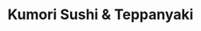 ---
layout: place
title: "Kumori Sushi & Teppanyaki"
permalink: /texas/san-antonio/kumori-sushi-teppanyaki.html
stateAbbr: TX
stateName: Texas
cityName: San Antonio
place_id: ChIJ1Uh5TmNCXIYR9UBN_fdM-lU
photos:
  - name: >-
      places/ChIJ1Uh5TmNCXIYR9UBN_fdM-lU/photos/AeeoHcLugS8MGVx44tjyChQmbBArzU7YaaYtEBrswPsxQTpGOGCT8FweBvufD9ql8ELOuiuufRGMx_l0czxT3UeCkrYFLt7HtkLd3fBidepFgsDqRqIbdqQ31eVlw1XcRUEI5QZCE-ow58K7Io-95a9ZXvoKAVifhvY1NBGaC3-eb_B32veU2GResxTuWxRfdXJnHBVR-IGZUOuSXVI49A15B5pw_v3VZ6kHVJgj3ZeSCWmP-EkjDYHEiVBUdfmXtjkkgk3tUZjNqZMfQJocGmEweS5q7Unz6m7OjH2QTYILG583E0Rk2WIBc7vAwJmGN2QNXlWCow8vOvgghpS6OVNULzf2fx4otqTiFlvXRh7pVyiDqIZjNKSgDFeByYfRBmB2r5kk8ZQBftJTH-KKqPWnpchhTG89FmGkWyE_ymxcqtTftg
    widthPx: 4800
    heightPx: 3600
    authorAttributions:
      - displayName: Travel By Jonathan
        uri: https://maps.google.com/maps/contrib/100670853869640025114
        photoUri: >-
          https://lh3.googleusercontent.com/a-/ALV-UjWri7WnASIjiGEOKPAOxup1aWoTtdQyY1kyXhTuG5Y9FM4vFGVV=s100-p-k-no-mo
    flagContentUri: >-
      https://www.google.com/local/imagery/report/?cb_client=maps_api_places.places_api&image_key=!1e10!2sCIHM0ogKEICAgICxhI7fJA&hl=en-US
    googleMapsUri: >-
      https://www.google.com/maps/place//data=!3m4!1e2!3m2!1sCIHM0ogKEICAgICxhI7fJA!2e10!4m2!3m1!1s0x865c42634e7948d5:0x55fa4cf7fd4d40f5
  - name: >-
      places/ChIJ1Uh5TmNCXIYR9UBN_fdM-lU/photos/AeeoHcI_YBzkM2VX2731wl7K_vHI107Yo7t4YXJNmkU9N2qfSHJRkWK25yATlZu6KB3l1z_rvnNhEAOtWpjdhH3_moYVBQUtIQZO4n9_NXh28JjkWKryIoiKblYZjERjXHmYI1HBrmDw3Gw1ZmQ7AaVL71CiSuwBnEPHMpujlqQYbxba8UpTGParzDxRYQZS8WCGdNIUOgQvvU3WtRivcOiMUD67hAiIn91Eyje51N47otbkPRCkDjZYPk8PEzExFrB7T865JkBOoY6qpkrCqdAxZqGbTP1nSL7LuN3wSD2weoH9Wa2eWUtFt34GAUkvHRv8fpCR3qy3RZtDhSLLOMKCAczJSVMo3tkJ6lva0qsqKPPsl6jmS4F8lMCWlw32kqZlsHaCz7pxLNbZNygwhw3l0owk1dHhZhS78PYTcnZJCvvTLJgZ
    widthPx: 4800
    heightPx: 3200
    authorAttributions:
      - displayName: Kevin Larz
        uri: https://maps.google.com/maps/contrib/105727044586527069528
        photoUri: >-
          https://lh3.googleusercontent.com/a-/ALV-UjWDlkMyTwFPWlIsWl8nN3mRWTASbX1DgDERuFtxBwbuNskeofpEsA=s100-p-k-no-mo
    flagContentUri: >-
      https://www.google.com/local/imagery/report/?cb_client=maps_api_places.places_api&image_key=!1e10!2sCIHM0ogKEICAgIDM6YDvygE&hl=en-US
    googleMapsUri: >-
      https://www.google.com/maps/place//data=!3m4!1e2!3m2!1sCIHM0ogKEICAgIDM6YDvygE!2e10!4m2!3m1!1s0x865c42634e7948d5:0x55fa4cf7fd4d40f5
  - name: >-
      places/ChIJ1Uh5TmNCXIYR9UBN_fdM-lU/photos/AeeoHcJ3_Ia6cddX8CNzW1FBRpru_1OIkbsN_sYRM4CSFPcQYLO4y7PkftnhidPAvrGkIEdihkXneUccayfoqlauE2VQTZXje0eohf_mZpT87Yp4D5xxo4lQT3XmfDbT33xZ3x902onv9G0uyLjTKBwXFLdPX5p7bbudOk_37zNhaV6NHKdCGCXCg1kDoL6-uwZgmB7Uk9PN-X2L0VIUjW1cR1R-sfPa-Z4rSdc01NCAl_LvIOABd7y5Mpf3-uYJa--by4riM4e03-PMa7A3PI16RoiONadWT7kj_xqiKPMczBCcYpJplfOyu2jsaClPlBNQ87DBwAC5JcPDEfhONmcght6NYdNT73Q1q5-q4CSfObtqfH3ARHDFfPyaGjcZfIFcWuzUs7P463St3ThquIZQE3sJitgTsVPwuEMge-KZvHImWg
    widthPx: 4032
    heightPx: 3024
    authorAttributions:
      - displayName: Destiny Flores
        uri: https://maps.google.com/maps/contrib/104447974695089686310
        photoUri: >-
          https://lh3.googleusercontent.com/a-/ALV-UjUaQC6ME-O181lj5yan7333gKEkNHw_MEWoGPUgJdkd2rs3VwJ9=s100-p-k-no-mo
    flagContentUri: >-
      https://www.google.com/local/imagery/report/?cb_client=maps_api_places.places_api&image_key=!1e10!2sCIHM0ogKEICAgMCIzPnqIw&hl=en-US
    googleMapsUri: >-
      https://www.google.com/maps/place//data=!3m4!1e2!3m2!1sCIHM0ogKEICAgMCIzPnqIw!2e10!4m2!3m1!1s0x865c42634e7948d5:0x55fa4cf7fd4d40f5
  - name: >-
      places/ChIJ1Uh5TmNCXIYR9UBN_fdM-lU/photos/AeeoHcJt-Uy9WmPCios8-Ao2RTfIZFNkLUnBLf3LgSuwaRUc8mSQyq8nEthLyK2ffkpiOsnI_XKyhBEnkvPlmrKBqBZlHBvGSoBD72h3XPeGTBzqnU6t5Szqx-FQhgUwt8hlifO4oN4d-H2PAZXfhcTOnuHPI8bfjJ6o_KL-1Yr699aA3lBH7YmTLp3UjsN_Z6c_6duWiPwPF-EudhWQzlfAGwijaV5AJG-jZNe89Wcs_dnh9UKvD6pMhsbSWo7zQiBiQsfZ_OFWF5BUZwHLxh6UTzM9bXNXLAokg1tyiOm07VfXDyVKIBFO5IG9xLGEOXlIe5zbQZR-9WcOxcYOaD1yo6Uqy2QbsfWPX6o97ECwDCMgDzVxiJiw-cv_jJxgT_WadT44Qp5flb3mUREfsRJMqRJVEKdzJHbAu8im6PoyeaMe9A
    widthPx: 4032
    heightPx: 2268
    authorAttributions:
      - displayName: Greg Ojeda
        uri: https://maps.google.com/maps/contrib/112220105588521887426
        photoUri: >-
          https://lh3.googleusercontent.com/a-/ALV-UjUCMAf2627wrRPfqIsdiDZx6L_rR9rkAxigBmESr5lk33GjLTWUfg=s100-p-k-no-mo
    flagContentUri: >-
      https://www.google.com/local/imagery/report/?cb_client=maps_api_places.places_api&image_key=!1e10!2sCIHM0ogKEICAgIDTuafZQA&hl=en-US
    googleMapsUri: >-
      https://www.google.com/maps/place//data=!3m4!1e2!3m2!1sCIHM0ogKEICAgIDTuafZQA!2e10!4m2!3m1!1s0x865c42634e7948d5:0x55fa4cf7fd4d40f5
  - name: >-
      places/ChIJ1Uh5TmNCXIYR9UBN_fdM-lU/photos/AeeoHcLKkjmxIsHcJQzMACE6iMahfHwWvT6BxlcxiXPgeEft_rDSb1EJa9Ea6dGkKrvcI1Lexe__16TvAc_7UID-fHDmFdADNBdnS-YtzQONtdSGu6hrBr13zJ6boRhS2h_yvANzYtzoahlOWLp7DrDIe288E640dDoyqwvTZ_DExA3E4UJPmca1RI0OLGiNSV-1vv7qHyyB1kRSrOzDZ3eknIL18-l4Uwoz9uKvH-3c_giIvXMlA4AsfCNCDYpZylSYE8ahgk4kkhH50hJhvUn4d2pgiDlr_yWFay9wisHkiwxVqaxoAP3_OpQ8WQLdwRoOLC0zxUGMlwhkYjw4_P2mK6Ws5cJWDcjTBXHk15o-3CoynPR0BC14A1pGMZj-hzOvW3B6pwG5Z6vvRQn80R8HAk3qxnU3-r8O-UFeszc6Syez1ns-
    widthPx: 3000
    heightPx: 4000
    authorAttributions:
      - displayName: Aijalyn Gonzales
        uri: https://maps.google.com/maps/contrib/112711943816229525608
        photoUri: >-
          https://lh3.googleusercontent.com/a-/ALV-UjXgDJv9qtC6v3KPzoOH-0kl5EciaqEoX5ZDxgcTx8_JOYBjy6bd=s100-p-k-no-mo
    flagContentUri: >-
      https://www.google.com/local/imagery/report/?cb_client=maps_api_places.places_api&image_key=!1e10!2sCIHM0ogKEICAgMCIrYLzowE&hl=en-US
    googleMapsUri: >-
      https://www.google.com/maps/place//data=!3m4!1e2!3m2!1sCIHM0ogKEICAgMCIrYLzowE!2e10!4m2!3m1!1s0x865c42634e7948d5:0x55fa4cf7fd4d40f5
  - name: >-
      places/ChIJ1Uh5TmNCXIYR9UBN_fdM-lU/photos/AeeoHcKYYvMRiOI2P7YiH9i4Ja3dkIV4qfPqLZMhAyqhBsOvIFHF5M8iCQW2DrNY03xgR-DpHhc-biU0ZJ7U0wbnzy1dosRciBkK_I9NhoRZZ9mEJtnRXU4kbhiLMIvwdqRRJdXN0dOkuJH1TFojZ9ExslQCLsBs82H7T4H2EkNFH2JHD4thAp9o68JtIkg0DCZhG1X7wA4A6UbqOvw-M46F28Sgr4SlgUh_N6U9fDe845Rpp5b4W2w5keetFfCsXfLyt_sEUNNRa_yKWU0U0YJwha9yVglMHWkemFM22ZzSLHFgNRaoPJw-rsH6zars9EB8_OlxhUqLuAzJR0q8_7HP_YTmimT0riD4lUkMMSiDwp2X_hGZfMwjgI3497vWomPqd_v-juqi3vk_AHwaqcl8MdKOkx-8rRgAJlFOS7Ume_0mrlcP
    widthPx: 4000
    heightPx: 2252
    authorAttributions:
      - displayName: YJ K
        uri: https://maps.google.com/maps/contrib/109756629665670311386
        photoUri: >-
          https://lh3.googleusercontent.com/a-/ALV-UjVgIV6RkE2XFeCl1ZN3PwyQIyOiOrxfXrVL7hajbaPqilc9GS7lMw=s100-p-k-no-mo
    flagContentUri: >-
      https://www.google.com/local/imagery/report/?cb_client=maps_api_places.places_api&image_key=!1e10!2sCIHM0ogKEICAgICrwJDm8gE&hl=en-US
    googleMapsUri: >-
      https://www.google.com/maps/place//data=!3m4!1e2!3m2!1sCIHM0ogKEICAgICrwJDm8gE!2e10!4m2!3m1!1s0x865c42634e7948d5:0x55fa4cf7fd4d40f5
  - name: >-
      places/ChIJ1Uh5TmNCXIYR9UBN_fdM-lU/photos/AeeoHcLEJCOIhLNw4OOXN9ZXulgZwjaenNJmGXeiycGZqjERuHB5uKa8mVlarrM7h4Uoh0KNFFGCd8CC19kBZAKlNh0XhbeJFPqBn_IjP0bu86ks8NGJ-KVYaijy8djxZsw4YKGuKSUSMoAUCOR35nOV0ztSqEVEGSA7Yx4gzDJ4Dq7dSHnxBg_LUnEi615GPwj1HH28XfKy4UQg3-dNBFmHYyciyxRB0DQ69Mg-4684emsLxoNIJAK42pg3J4ngohTP9I3vsbQSAPU1bY128fpP8dAywt4kk9TbjJnNfC1hPz9qQVye5T3urKubNiUV3uStbTuDbovaa2Gr1yOPhwZM2LL24b2HXSb720tgtdB9cRXi1rc4baL8aR4-fUo3xmu4i_EMedgvb2Eh3d4RWhr4jrh4OQ8dG9nzeSTeVGZ7Cxg
    widthPx: 4032
    heightPx: 3024
    authorAttributions:
      - displayName: Liz Rose
        uri: https://maps.google.com/maps/contrib/104795847514808946926
        photoUri: >-
          https://lh3.googleusercontent.com/a-/ALV-UjU5FP4SdTRoidNmwuUQ12gXq1UNP1VcW1ehw7aW_bDtcVJrFMYq=s100-p-k-no-mo
    flagContentUri: >-
      https://www.google.com/local/imagery/report/?cb_client=maps_api_places.places_api&image_key=!1e10!2sCIHM0ogKEICAgMCAqfrkOA&hl=en-US
    googleMapsUri: >-
      https://www.google.com/maps/place//data=!3m4!1e2!3m2!1sCIHM0ogKEICAgMCAqfrkOA!2e10!4m2!3m1!1s0x865c42634e7948d5:0x55fa4cf7fd4d40f5
  - name: >-
      places/ChIJ1Uh5TmNCXIYR9UBN_fdM-lU/photos/AeeoHcInaImJ_yohRf9lritVIhpvA3-iEpOnDdJ0a6SGjGqtZsSv7QuffAUt2ZTgVrekGc2LYA83JshBXKAo2mUy9hEtJfqxhSnkbhjNhnQtv2uiGQahP1fv0K-zPWXP6qme54U0QnYihS2pHgibNysA0dXthNgOIiBAAsJBK9JOOMffqeiVh9zKhMIj1lNsrR69laRUN3IZbSJ1HUmC7IOSBxNbhS4BpANrX-scPp8tYyYcKh3o5QN9ZuTMM6BaA36BD_ov1A8xA4cNgnxsXNc4LQo-eLcIbY0pz8V5vkNuJLKVIbTcK-XBmhGVlaux0xcUZbWmRQztuBdHqP6Af564w0GkmGai2wI25d4rUlGcFWLRIz1zH_saxEcRFyv3PlExjOuwyrdgbMO4EC8JBvwRlT2M5e9xCVKTepke2w3iPsx35OG6
    widthPx: 3000
    heightPx: 4000
    authorAttributions:
      - displayName: Jose Landeros
        uri: https://maps.google.com/maps/contrib/111058664725689535219
        photoUri: >-
          https://lh3.googleusercontent.com/a-/ALV-UjWob49Cvzk35TUOwNMVDRLmevLf8bB9zpHWN1Awc8rwKXc92W-D=s100-p-k-no-mo
    flagContentUri: >-
      https://www.google.com/local/imagery/report/?cb_client=maps_api_places.places_api&image_key=!1e10!2sCIHM0ogKEICAgIDT9J7bqQE&hl=en-US
    googleMapsUri: >-
      https://www.google.com/maps/place//data=!3m4!1e2!3m2!1sCIHM0ogKEICAgIDT9J7bqQE!2e10!4m2!3m1!1s0x865c42634e7948d5:0x55fa4cf7fd4d40f5
  - name: >-
      places/ChIJ1Uh5TmNCXIYR9UBN_fdM-lU/photos/AeeoHcJLqvqhQCE3_ugfViScY6v7bcQ2tin2wyjbfV0OpNy1GlQgsCN41qvLvTJmNGzalArI5B4L_z174pgXP5hOFbvRvi8jxhW6Y8rHwu6YJz0cl5JNUUNpq1zO1uQIXUf_irJwuQjtPErdk01HbXAzvGzAjKmtTfkSfy5MVJmHAMEGEHLNDe_jDJi8Y-NDhJsUBR2W6rRn6nj5lJVqBpX87NRQvS7MPRD3ANgErSxwfOnYM_rThkDH978Sns5Gpjqjn-NPQ3bjwifJSKWZTZVCBtunbf5Jdcfbosk3tx3UEiwCqlTEMf27baieRh1VOD3a3ozsf712uD1fO0x7ug-EZRI7nYNLJ487Kxf7J0iZZMhJbM2A6x2YYM2M3BgzsEjfKdu13DfGyosBcSXh00E_UarpRxJgKW1WkTdZTO_HOTg
    widthPx: 4032
    heightPx: 3024
    authorAttributions:
      - displayName: Fernando Oliva
        uri: https://maps.google.com/maps/contrib/118312360982496834842
        photoUri: >-
          https://lh3.googleusercontent.com/a-/ALV-UjWwSXR7i6ZWssfyjXKTnHsQ-igAi_qPbQkmwPzAaMJaIo9GX6Szjg=s100-p-k-no-mo
    flagContentUri: >-
      https://www.google.com/local/imagery/report/?cb_client=maps_api_places.places_api&image_key=!1e10!2sCIHM0ogKEICAgICinbryOw&hl=en-US
    googleMapsUri: >-
      https://www.google.com/maps/place//data=!3m4!1e2!3m2!1sCIHM0ogKEICAgICinbryOw!2e10!4m2!3m1!1s0x865c42634e7948d5:0x55fa4cf7fd4d40f5
  - name: >-
      places/ChIJ1Uh5TmNCXIYR9UBN_fdM-lU/photos/AeeoHcJVokFtoJPHvUA7156Gn3jZvWiBwuHhcXuoQjbigjvmvv3nnvuK7n0A_9u29aI4vDpSpaBeVv_NLxQZUXS9aFWSy8Dau76krk1Tfcw5Nb_U0c2x2PrZSniAMwxOzSaWW8fc5mtQeeZB16lW6fFXCDNtjgrlXGLU39pYUEKpCPLAoTg2xDYx_pjLA778UwcctWRA9TCyrzM792aaPC47k81TaozXBCc049NrG3T2jHld7l0Y04-blMYwsiGr8Q_mdDmG-1ZjkjLGumjafnVgIgEWWC9wSgj9vG7DJ1GpLxvk1K-eiV7-omUVvNCaf59PDDwmiosutsaN6AtaFlowTG--bL1hLxfAqWdXA1LKovPB4NhrPn2cf9BSxh2YpyR35RmOFiHj0WhlSe7buIDEHOnaK-PbzbAr1EvfiBDilCCvsrsq
    widthPx: 4032
    heightPx: 3024
    authorAttributions:
      - displayName: Sherry McWaters
        uri: https://maps.google.com/maps/contrib/100288122926685890231
        photoUri: >-
          https://lh3.googleusercontent.com/a/ACg8ocK42_5JUeD8cBF-Abgey1fGenQkdbTvwHaSc4ZEeDMrPXAwpA=s100-p-k-no-mo
    flagContentUri: >-
      https://www.google.com/local/imagery/report/?cb_client=maps_api_places.places_api&image_key=!1e10!2sCIHM0ogKEICAgIC5187AkQE&hl=en-US
    googleMapsUri: >-
      https://www.google.com/maps/place//data=!3m4!1e2!3m2!1sCIHM0ogKEICAgIC5187AkQE!2e10!4m2!3m1!1s0x865c42634e7948d5:0x55fa4cf7fd4d40f5
address: 5519 W Loop 1604 N Suite 101, San Antonio, TX 78253, USA
street: 5519 W Loop 1604 N Suite 101
city: San Antonio
state: TX
zip: '78253'
country: USA
neighborhood: Far West Side
latitude: '29.491440'
longitude: '-98.708828'
accessibility_options:
  wheelchairAccessibleParking: true
  wheelchairAccessibleEntrance: true
  wheelchairAccessibleRestroom: true
  wheelchairAccessibleSeating: true
business_status: OPERATIONAL
name: Kumori Sushi & Teppanyaki
google_maps_links:
  directionsUri: >-
    https://www.google.com/maps/dir//''/data=!4m7!4m6!1m1!4e2!1m2!1m1!1s0x865c42634e7948d5:0x55fa4cf7fd4d40f5!3e0
  placeUri: https://maps.google.com/?cid=6195348865391870197
  writeAReviewUri: >-
    https://www.google.com/maps/place//data=!4m3!3m2!1s0x865c42634e7948d5:0x55fa4cf7fd4d40f5!12e1
  reviewsUri: >-
    https://www.google.com/maps/place//data=!4m4!3m3!1s0x865c42634e7948d5:0x55fa4cf7fd4d40f5!9m1!1b1
  photosUri: >-
    https://www.google.com/maps/place//data=!4m3!3m2!1s0x865c42634e7948d5:0x55fa4cf7fd4d40f5!10e5
primary_type: Sushi Restaurant
opening_hours:
  regular: null
  current: null
secondary_opening_hours:
  regular:
    weekdayDescriptions: null
    type: null
  current:
    weekdayDescriptions: null
    type: null
phone: null
price_level: null
price_range: null
rating: null
rating_count: 0
website: null
description: null
reviews: null
parking_options: null
payment_options: null
allow_dogs: null
curbside_pickup: null
delivery: null
dine_in: null
good_for_children: null
good_for_groups: null
good_for_sports: null
live_music: null
menu_for_children: null
outdoor_seating: null
reservable: null
restroom: null
serves_beer: null
serves_breakfast: null
serves_brunch: null
serves_cocktails: null
serves_coffee: null
serves_dinner: null
serves_dessert: null
serves_lunch: null
serves_vegetarian_food: null
serves_wine: null
takeout: null

---
